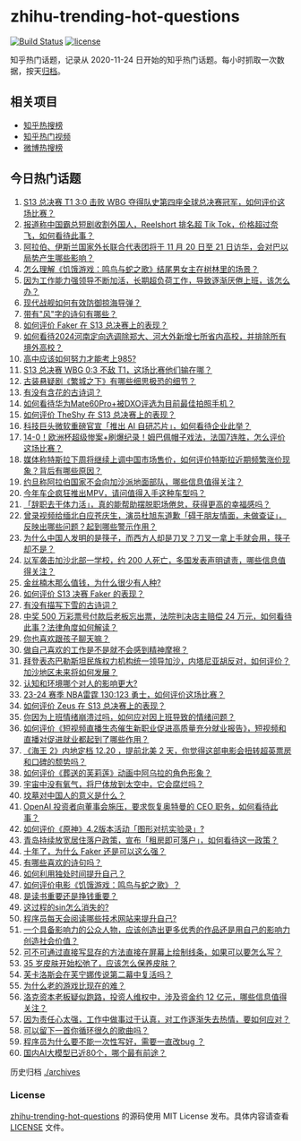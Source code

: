 # zhihu-trending-hot-questions

[![Build Status](https://github.com/justjavac/zhihu-trending-hot-questions/workflows/ci/badge.svg?branch=master)](https://github.com/justjavac/zhihu-trending-hot-questions/actions)
[![license](https://img.shields.io/github/license/justjavac/zhihu-trending-hot-questions)](https://github.com/justjavac/zhihu-trending-hot-questions/blob/master/LICENSE)

知乎热门话题，记录从 2020-11-24
日开始的知乎热门话题。每小时抓取一次数据，按天[归档](./archives)。

## 相关项目

- [知乎热搜榜](https://github.com/justjavac/zhihu-trending-top-search)
- [知乎热门视频](https://github.com/justjavac/zhihu-trending-hot-video)
- [微博热搜榜](https://github.com/justjavac/weibo-trending-hot-search)

## 今日热门话题

<!-- BEGIN -->
<!-- 最后更新时间 Mon Nov 20 2023 03:01:22 GMT+0800 (China Standard Time) -->

1. [S13 总决赛 T1 3:0 击败 WBG 夺得队史第四座全球总决赛冠军，如何评价这场比赛？](https://www.zhihu.com/question/630835967)
1. [报道称中国霸总短剧收割外国人，Reelshort 排名超 Tik Tok，价格超过奈飞，如何看待此事？](https://www.zhihu.com/question/630551855)
1. [阿拉伯、伊斯兰国家外长联合代表团将于 11 月 20 日至 21 日访华，会对巴以局势产生哪些影响？](https://www.zhihu.com/question/630844175)
1. [怎么理解《饥饿游戏：鸣鸟与蛇之歌》结尾男女主在树林里的场景？](https://www.zhihu.com/question/630667880)
1. [因为工作能力强领导不断加活，长期超负荷工作，导致逐渐厌倦上班，该怎么办？](https://www.zhihu.com/question/630020783)
1. [现代战舰如何有效防御掠海导弹？](https://www.zhihu.com/question/374792879)
1. [带有"风"字的诗句有哪些？](https://www.zhihu.com/question/630816765)
1. [如何评价 Faker 在 S13 总决赛上的表现？](https://www.zhihu.com/question/630838491)
1. [如何看待2024河南定向选调除郑大、河大外新增七所省内高校，并排除所有境外高校？](https://www.zhihu.com/question/630658300)
1. [高中应该如何努力才能考上985?](https://www.zhihu.com/question/630345554)
1. [S13 总决赛 WBG 0:3 不敌 T1，这场比赛他们输在哪？](https://www.zhihu.com/question/630839228)
1. [古装悬疑剧《繁城之下》有哪些细思极恐的细节？](https://www.zhihu.com/question/625977674)
1. [有没有含花的古诗词？](https://www.zhihu.com/question/630844363)
1. [如何看待华为Mate60Pro+被DXO评选为目前最佳拍照手机？](https://www.zhihu.com/question/630549220)
1. [如何评价 TheShy 在 S13 总决赛上的表现？](https://www.zhihu.com/question/630838213)
1. [科技巨头微软重磅官宣「推出 AI 自研芯片」，如何看待企业此举？](https://www.zhihu.com/question/630388027)
1. [14-0！欧洲杯超级惨案+刷爆纪录！姆巴佩帽子戏法，法国7连胜，怎么评价这场比赛？](https://www.zhihu.com/question/630812431)
1. [媒体称特斯拉下周将继续上调中国市场售价，如何评价特斯拉近期频繁涨价现象？背后有哪些原因？](https://www.zhihu.com/question/630550841)
1. [约旦称阿拉伯国家不会向加沙派地面部队，哪些信息值得关注？](https://www.zhihu.com/question/630839484)
1. [今年车企疯狂推出MPV，请问值得入手这种车型吗？](https://www.zhihu.com/question/630581822)
1. [「辞职去干体力活」，真的能帮助摆脱职场倦怠，获得更高的幸福感吗？](https://www.zhihu.com/question/630020801)
1. [曾录视频给缅北白应苍庆生，演员杜旭东道歉「碍于朋友情面，未做查证」，反映出哪些问题？起到哪些警示作用？](https://www.zhihu.com/question/630654128)
1. [为什么中国人发明的是筷子，而西方人却是刀叉？刀叉一拿上手就会用，筷子却不是？](https://www.zhihu.com/question/41410899)
1. [以军袭击加沙北部一学校，约 200 人死亡，多国发表声明谴责，哪些信息值得关注？](https://www.zhihu.com/question/630816646)
1. [金丝楠木那么值钱，为什么很少有人种?](https://www.zhihu.com/question/531322979)
1. [如何评价 S13 决赛 Faker 的表现？](https://www.zhihu.com/question/630839689)
1. [有没有描写下雪的古诗词？](https://www.zhihu.com/question/630841954)
1. [中奖 500 万彩票号付款后老板忘出票，法院判决店主赔偿 24 万元，如何看待此事？法律角度如何解读？](https://www.zhihu.com/question/630761664)
1. [你也喜欢跟孩子聊天嘛？](https://www.zhihu.com/question/608260570)
1. [做自己喜欢的工作是不是就不会感到精神摩擦？](https://www.zhihu.com/question/630274500)
1. [拜登表态巴勒斯坦民族权力机构统一领导加沙，内塔尼亚胡反对，如何评价？加沙地区未来将如何发展？](https://www.zhihu.com/question/630820278)
1. [认知和环境哪个对人的影响更大?](https://www.zhihu.com/question/623427008)
1. [23-24 赛季 NBA雷霆 130:123 勇士，如何评价这场比赛？](https://www.zhihu.com/question/630812320)
1. [如何评价 Zeus 在 S13 总决赛上的表现？](https://www.zhihu.com/question/630838446)
1. [你因为上班情绪崩溃过吗，如何应对因上班导致的情绪问题？](https://www.zhihu.com/question/630020719)
1. [如何评价《短视频直播生态催生新职业促进高质量充分就业报告》，短视频和直播对促进就业都起到了哪些作用？](https://www.zhihu.com/question/630787983)
1. [《海王 2》内地定档 12.20 ，提前北美 2 天，你觉得这部电影会扭转超英票房和口碑的颓势吗？](https://www.zhihu.com/question/629707774)
1. [如何评价《葬送的芙莉莲》动画中阿乌拉的角色形象？](https://www.zhihu.com/question/630049925)
1. [宇宙中没有氧气，将尸体放到太空中，它会腐烂吗？](https://www.zhihu.com/question/627364448)
1. [坟墓对中国人的意义是什么？](https://www.zhihu.com/question/352323137)
1. [OpenAI 投资者向董事会施压，要求恢复奥特曼的 CEO 职务，如何看待此事？](https://www.zhihu.com/question/630815379)
1. [如何评价《原神》4.2版本活动「图形对抗实验录」?](https://www.zhihu.com/question/630790586)
1. [青岛持续放宽居住落户政策，宣布「租房即可落户」，如何看待这一政策？](https://www.zhihu.com/question/630816689)
1. [十年了，为什么 Faker 还是可以这么强？](https://www.zhihu.com/question/629944181)
1. [有哪些喜欢的诗句吗？](https://www.zhihu.com/question/630792431)
1. [如何利用独处时间提升自己？](https://www.zhihu.com/question/630382761)
1. [如何评价电影《饥饿游戏：鸣鸟与蛇之歌》？](https://www.zhihu.com/question/630401845)
1. [是读书重要还是挣钱重要？](https://www.zhihu.com/question/630687961)
1. [这过程的sin怎么消失的?](https://www.zhihu.com/question/629343955)
1. [程序员每天会阅读哪些技术网站来提升自己?](https://www.zhihu.com/question/629894384)
1. [一个具备影响力的公众人物，应该创造出更多优秀的作品还是用自己的影响力创造社会价值？](https://www.zhihu.com/question/629455210)
1. [可不可通过直接写显存的方法直接在屏幕上绘制线条，如果可以要怎么写？](https://www.zhihu.com/question/270384131)
1. [35 岁皮肤开始松弛了，应该怎么保养皮肤？](https://www.zhihu.com/question/619050894)
1. [芙卡洛斯会在芙宁娜传说第二幕中复活吗？](https://www.zhihu.com/question/629624287)
1. [为什么老的游戏比现在的难？](https://www.zhihu.com/question/435892199)
1. [洛克资本老板疑似跑路，投资人维权中，涉及资金约 12 亿元，哪些信息值得关注？](https://www.zhihu.com/question/630828467)
1. [因为责任心太强，工作中做事过于认真，对工作逐渐失去热情，要如何应对？](https://www.zhihu.com/question/630020723)
1. [可以留下一首你循环很久的歌曲吗？](https://www.zhihu.com/question/626212210)
1. [程序员为什么要不能一次性写好，需要一直改bug ？](https://www.zhihu.com/question/629534956)
1. [国内AI大模型已近80个，哪个最有前途？](https://www.zhihu.com/question/608763410)

<!-- END -->

历史归档 [./archives](./archives)

### License

[zhihu-trending-hot-questions](https://github.com/justjavac/zhihu-trending-hot-questions)
的源码使用 MIT License 发布。具体内容请查看 [LICENSE](./LICENSE) 文件。

